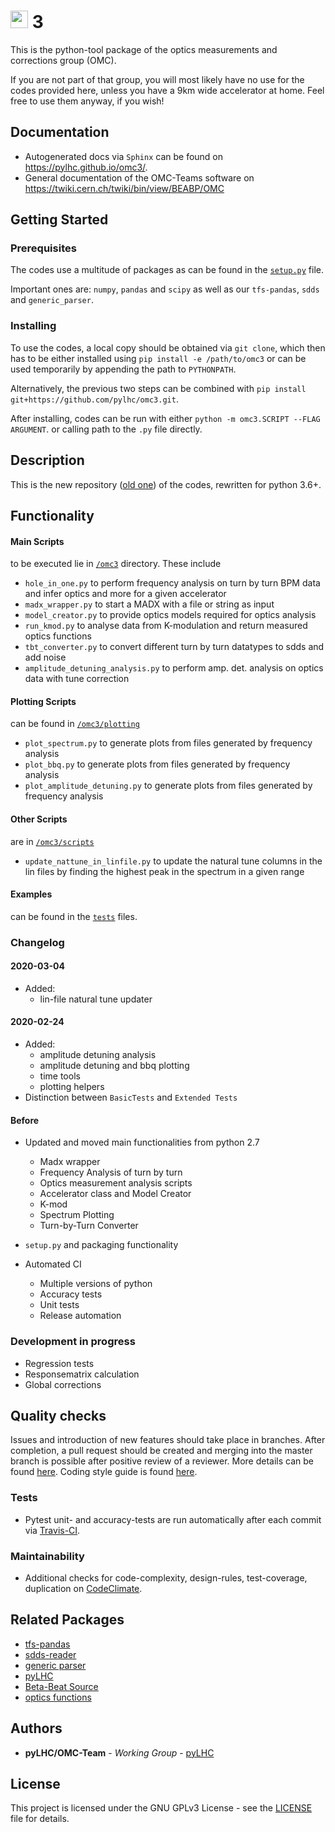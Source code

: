 # <img src="https://twiki.cern.ch/twiki/pub/BEABP/Logos/OMC_logo.png" height="28"> 3

This is the python-tool package of the optics measurements and corrections group (OMC).

If you are not part of that group, you will most likely have no use for the codes provided here, unless you have a 9km wide accelerator at home.
Feel free to use them anyway, if you wish!

## Documentation

- Autogenerated docs via `Sphinx` can be found on <https://pylhc.github.io/omc3/>.
- General documentation of the OMC-Teams software on <https://twiki.cern.ch/twiki/bin/view/BEABP/OMC>

## Getting Started

### Prerequisites

The codes use a multitude of packages as can be found in the [`setup.py`](setup.py) file.

Important ones are: `numpy`, `pandas` and `scipy` as well as our `tfs-pandas`, `sdds` and `generic_parser`.

### Installing

To use the codes, a local copy should be obtained via `git clone`,  which then has to be either installed using
`pip install -e /path/to/omc3` or can be used temporarily by appending the path to `PYTHONPATH`.

Alternatively, the previous two steps can be combined with `pip install git+https://github.com/pylhc/omc3.git`.

After installing, codes can be run with either `python -m omc3.SCRIPT --FLAG ARGUMENT`.
or calling path to the `.py` file directly.

## Description

This is the new repository ([old one](https://github.com/pylhc/Beta-Beat.src)) of the codes, rewritten for python 3.6+.  


## Functionality

#### Main Scripts
 to be executed lie in [`/omc3`](https://github.com/pylhc/omc3/tree/master/omc3) directory. These include
- `hole_in_one.py` to perform frequency analysis on turn by turn BPM data and infer optics and more for a given accelerator
- `madx_wrapper.py` to start a MADX with a file or string as input
- `model_creator.py` to provide optics models required for optics analysis
- `run_kmod.py` to analyse data from K-modulation and return measured optics functions
- `tbt_converter.py` to convert different turn by turn datatypes to sdds and add noise 
- `amplitude_detuning_analysis.py` to perform amp. det. analysis on optics data with tune correction


#### Plotting Scripts
 can be found in [`/omc3/plotting`](https://github.com/pylhc/omc3/tree/master/omc3/plotting)
- `plot_spectrum.py` to generate plots from files generated by frequency analysis
- `plot_bbq.py` to generate plots from files generated by frequency analysis
- `plot_amplitude_detuning.py` to generate plots from files generated by frequency analysis


#### Other Scripts
are in [`/omc3/scripts`](https://github.com/pylhc/omc3/tree/master/omc3/scripts)
- `update_nattune_in_linfile.py` to update the natural tune columns in the lin files by finding the highest
peak in the spectrum in a given range

#### Examples
can be found in the [`tests`](https://github.com/pylhc/omc3/tree/master/tests) files.

### Changelog

#### 2020-03-04

- Added:
   - lin-file natural tune updater

#### 2020-02-24

- Added:
   - amplitude detuning analysis
   - amplitude detuning and bbq plotting
   - time tools
   - plotting helpers
- Distinction between `BasicTests` and `Extended Tests`

#### Before

- Updated and moved main functionalities from python 2.7
    - Madx wrapper
    - Frequency Analysis of turn by turn
    - Optics measurement analysis scripts
    - Accelerator class and Model Creator
    - K-mod
    - Spectrum Plotting
    - Turn-by-Turn Converter

- `setup.py` and packaging functionality 
- Automated CI
    - Multiple versions of python
    - Accuracy tests
    - Unit tests
    - Release automation

### Development in progress

- Regression tests
- Responsematrix calculation
- Global corrections

## Quality checks

Issues and introduction of new features should take place in branches. After completion, a pull request should be created and merging into the master branch 
is possible after positive review of a reviewer. More details can be found [here](https://twiki.cern.ch/twiki/bin/view/BEABP/Git). 
Coding style guide is found [here](https://twiki.cern.ch/twiki/bin/view/BEABP/PythonStyleGuide). 

### Tests

- Pytest unit- and accuracy-tests are run automatically after each commit via [Travis-CI](https://travis-ci.com/pylhc/omc3). 

### Maintainability

- Additional checks for code-complexity, design-rules, test-coverage, duplication on [CodeClimate](https://codeclimate.com/github/pylhc/omc3).


## Related Packages

- [tfs-pandas](https://github.com/pylhc/tfs)
- [sdds-reader](https://github.com/pylhc/sdds)
- [generic parser](https://github.com/pylhc/generic_parser)
- [pyLHC](https://github.com/pylhc/PyLHC)
- [Beta-Beat Source](https://github.com/pylhc/Beta-Beat.src)
- [optics functions](https://github.com/pylhc/optics_functions)


## Authors

* **pyLHC/OMC-Team** - *Working Group* - [pyLHC](https://github.com/orgs/pylhc/teams/omc-team)


## License
This project is licensed under the GNU GPLv3 License - see the [LICENSE](LICENSE) file for details.